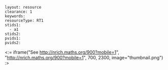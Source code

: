 ````
layout: resource
clearance: 1
keywords:
resourceType: RT1
stids1: 
  - a1
stids2:
pvids1:
pvids2:

````

<:= iframe("See http://nrich.maths.org/900?mobile=1", "http://nrich.maths.org/900?mobile=1", 700, 2300, image="thumbnail.png") :>

